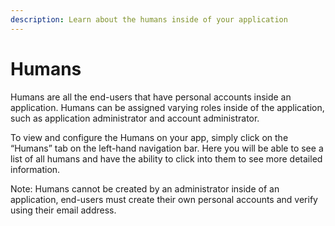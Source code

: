 ```yaml
---
description: Learn about the humans inside of your application
---
```


# Humans

Humans are all the end-users that have personal accounts inside an application. Humans can be assigned varying roles inside of the application, such as application administrator and account administrator.

To view and configure the Humans on your app, simply click on the “Humans” tab on the left-hand navigation bar. Here you will be able to see a list of all humans and have the ability to click into them to see more detailed information.

Note: Humans cannot be created by an administrator inside of an application, end-users must create their own personal accounts and verify using their email address.
